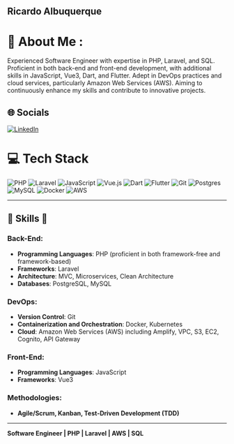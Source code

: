 Ricardo Albuquerque
---

# 💫 About Me :
Experienced Software Engineer with expertise in PHP, Laravel, and SQL. Proficient in both back-end and front-end development, with additional skills in JavaScript, Vue3, Dart, and Flutter. Adept in DevOps practices and cloud services, particularly Amazon Web Services (AWS). Aiming to continuously enhance my skills and contribute to innovative projects.

## 🌐 Socials
[![LinkedIn](https://img.shields.io/badge/LinkedIn-%230077B5.svg?logo=linkedin&logoColor=white)](https://www.linkedin.com/in/ricardoaalbuquerque) 

# 💻 Tech Stack
![PHP](https://img.shields.io/badge/php-777BB4?style=for-the-badge&logo=php&logoColor=white) ![Laravel](https://img.shields.io/badge/laravel-FF2D20?style=for-the-badge&logo=laravel&logoColor=white) ![JavaScript](https://img.shields.io/badge/javascript-F7DF1E?style=for-the-badge&logo=javascript&logoColor=black) ![Vue.js](https://img.shields.io/badge/vuejs-4FC08D?style=for-the-badge&logo=vue.js&logoColor=white) ![Dart](https://img.shields.io/badge/dart-0175C2?style=for-the-badge&logo=dart&logoColor=white) ![Flutter](https://img.shields.io/badge/flutter-02569B?style=for-the-badge&logo=flutter&logoColor=white) ![Git](https://img.shields.io/badge/git-F05032?style=for-the-badge&logo=git&logoColor=white) ![Postgres](https://img.shields.io/badge/postgres-316192?style=for-the-badge&logo=postgresql&logoColor=white) ![MySQL](https://img.shields.io/badge/mysql-4479A1?style=for-the-badge&logo=mysql&logoColor=white) ![Docker](https://img.shields.io/badge/docker-2496ED?style=for-the-badge&logo=docker&logoColor=white) ![AWS](https://img.shields.io/badge/AWS-232F3E?style=for-the-badge&logo=amazon-aws&logoColor=white)

---

## 🧰 Skills 🧰

### Back-End:
- **Programming Languages**: PHP (proficient in both framework-free and framework-based)
- **Frameworks**: Laravel
- **Architecture**: MVC, Microservices, Clean Architecture
- **Databases**: PostgreSQL, MySQL

### DevOps:
- **Version Control**: Git
- **Containerization and Orchestration**: Docker, Kubernetes
- **Cloud**: Amazon Web Services (AWS) including Amplify, VPC, S3, EC2, Cognito, API Gateway

### Front-End:
- **Programming Languages**: JavaScript
- **Frameworks**: Vue3

### Methodologies:
- **Agile/Scrum, Kanban, Test-Driven Development (TDD)**

---

**Software Engineer | PHP | Laravel | AWS | SQL**
